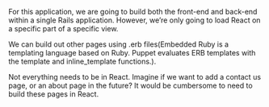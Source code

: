 

For this application, we are going to build both the front-end and back-end within a single Rails application. However, we’re only going to load React on a specific part of a specific view.

We can build out other pages using .erb files(Embedded Ruby is a templating language based on Ruby. Puppet evaluates ERB templates with the template and inline_template functions.).

Not everything needs to be in React. Imagine if we want to add a contact us page,  or an about page in the future?  It would be cumbersome to need to build these pages in React.